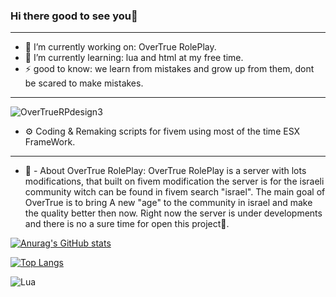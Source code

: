 ### Hi there good to see you👋
_______________________________
- 🔭 I’m currently working on: OverTrue RolePlay.
- 🌱 I’m currently learning: lua and html at my free time.
- ⚡ good to know: we learn from mistakes and grow up from them, dont be scared to make mistakes.
 _______________________________
 
![OverTrueRPdesign3](https://user-images.githubusercontent.com/74502022/128203082-bcaa2095-6193-4d3c-8b32-e5fd7ade3b00.png)

 - ⚙️ Coding & Remaking scripts for fivem using most of the time ESX FrameWork.
 _______________________________
  - 📕 - About OverTrue RolePlay: OverTrue RolePlay is a server with lots modifications, that built on fivem modification the server is for the israeli community witch can be found
  in fivem search "israel".
  The main goal of OverTrue is to bring A new "age" to the community in israel and make the quality better then now.
  Right now the server is under developments and there is no a sure time for open this project💼.



[![Anurag's GitHub stats](https://github-readme-stats.vercel.app/api?username=ArielZ123)](https://github.com/ArielZ123)

[![Top Langs](https://github-readme-stats.vercel.app/api/top-langs/?username=ArielZ123&layout=compact)](https://github.com/anuraghazra/github-readme-stats)


![Lua](https://img.shields.io/badge/lua-%232C2D72.svg?style=for-the-badge&logo=lua&logoColor=white)
